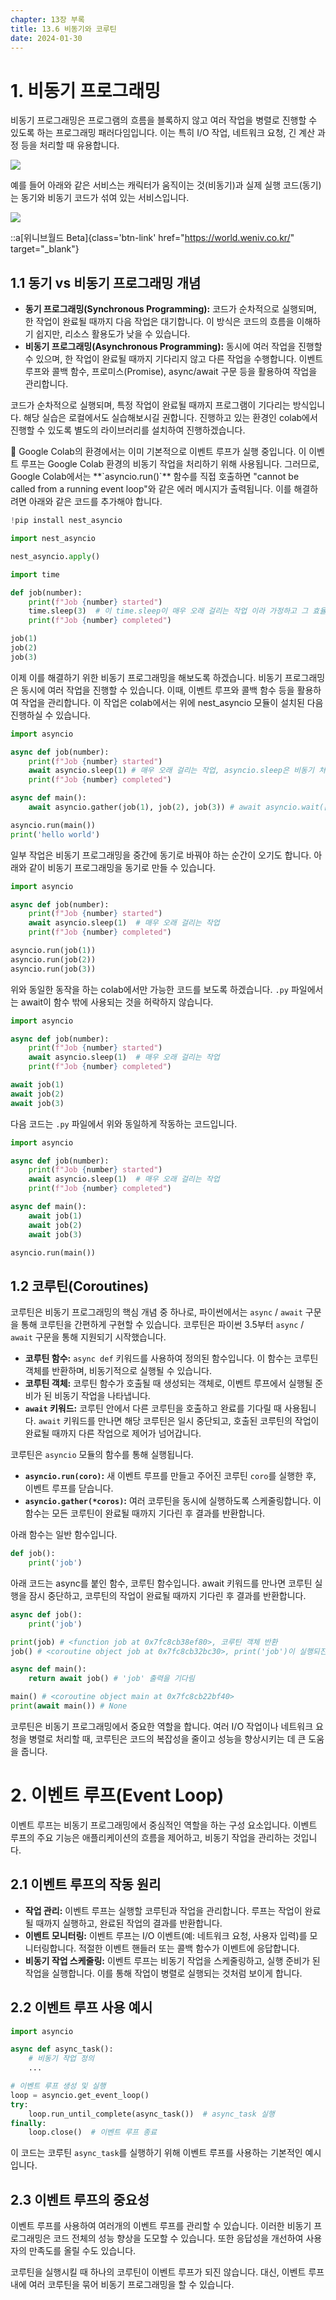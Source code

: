 ```yaml
---
chapter: 13장 부록
title: 13.6 비동기와 코루틴
date: 2024-01-30
---
```


# 1. 비동기 프로그래밍

비동기 프로그래밍은 프로그램의 흐름을 블록하지 않고 여러 작업을 병렬로 진행할 수 있도록 하는 프로그래밍 패러다임입니다. 이는 특히 I/O 작업, 네트워크 요청, 긴 계산 과정 등을 처리할 때 유용합니다.

![](/images/python/chapter13-6.png)

예를 들어 아래와 같은 서비스는 캐릭터가 움직이는 것(비동기)과 실제 실행 코드(동기)는 동기와 비동기 코드가 섞여 있는 서비스입니다.

![](/images/python/chapter13-7.png)

::a[위니브월드 Beta]{class='btn-link' href="https://world.weniv.co.kr/" target="\_blank"}

## 1.1 동기 vs 비동기 프로그래밍 개념

- **동기 프로그래밍(Synchronous Programming):** 코드가 순차적으로 실행되며, 한 작업이 완료될 때까지 다음 작업은 대기합니다. 이 방식은 코드의 흐름을 이해하기 쉽지만, 리소스 활용도가 낮을 수 있습니다.
- **비동기 프로그래밍(Asynchronous Programming):** 동시에 여러 작업을 진행할 수 있으며, 한 작업이 완료될 때까지 기다리지 않고 다른 작업을 수행합니다. 이벤트 루프와 콜백 함수, 프로미스(Promise), async/await 구문 등을 활용하여 작업을 관리합니다.

코드가 순차적으로 실행되며, 특정 작업이 완료될 때까지 프로그램이 기다리는 방식입니다. 해당 실습은 로컬에서도 실습해보시길 권합니다. 진행하고 있는 환경인 colab에서 진행할 수 있도록 별도의 라이브러리를 설치하여 진행하겠습니다.

<aside>
🧐 Google Colab의 환경에서는 이미 기본적으로 이벤트 루프가 실행 중입니다. 이 이벤트 루프는 Google Colab 환경의 비동기 작업을 처리하기 위해 사용됩니다. 그러므로, Google Colab에서는 **`asyncio.run()`** 함수를 직접 호출하면 "cannot be called from a running event loop"와 같은 에러 메시지가 출력됩니다. 이를 해결하려면 아래와 같은 코드를 추가해야 합니다.

```python
!pip install nest_asyncio
```

```python
import nest_asyncio

nest_asyncio.apply()
```

</aside>

```python
import time

def job(number):
    print(f"Job {number} started")
    time.sleep(3)  # 이 time.sleep이 매우 오래 걸리는 작업 이라 가정하고 그 효율을 생각해봅시다. 일반 sleep은 CPU를 쉬게 합니다.
    print(f"Job {number} completed")

job(1)
job(2)
job(3)
```

이제 이를 해결하기 위한 비동기 프로그래밍을 해보도록 하겠습니다. 비동기 프로그래밍은 동시에 여러 작업을 진행할 수 있습니다. 이때, 이벤트 루프와 콜백 함수 등을 활용하여 작업을 관리합니다. 이 작업은 colab에서는 위에 nest_asyncio 모듈이 설치된 다음 진행하실 수 있습니다.

```python
import asyncio

async def job(number):
    print(f"Job {number} started")
    await asyncio.sleep(1) # 매우 오래 걸리는 작업, asyncio.sleep은 비동기 처리를 할 수 있도록 합니다.(다른 작업이 가능합니다.)
    print(f"Job {number} completed")

async def main():
    await asyncio.gather(job(1), job(2), job(3)) # await asyncio.wait([job(1), job(2), job(3)])

asyncio.run(main())
print('hello world')
```

일부 작업은 비동기 프로그래밍을 중간에 동기로 바꿔야 하는 순간이 오기도 합니다. 아래와 같이 비동기 프로그래밍을 동기로 만들 수 있습니다.

```python
import asyncio

async def job(number):
    print(f"Job {number} started")
    await asyncio.sleep(1)  # 매우 오래 걸리는 작업
    print(f"Job {number} completed")

asyncio.run(job(1))
asyncio.run(job(2))
asyncio.run(job(3))
```

위와 동일한 동작을 하는 colab에서만 가능한 코드를 보도록 하겠습니다. `.py` 파일에서는 await이 함수 밖에 사용되는 것을 허락하지 않습니다.

```python
import asyncio

async def job(number):
    print(f"Job {number} started")
    await asyncio.sleep(1)  # 매우 오래 걸리는 작업
    print(f"Job {number} completed")

await job(1)
await job(2)
await job(3)
```

다음 코드는 `.py` 파일에서 위와 동일하게 작동하는 코드입니다.

```python
import asyncio

async def job(number):
    print(f"Job {number} started")
    await asyncio.sleep(1)  # 매우 오래 걸리는 작업
    print(f"Job {number} completed")

async def main():
    await job(1)
    await job(2)
    await job(3)

asyncio.run(main())
```

## 1.2 코루틴(Coroutines)

코루틴은 비동기 프로그래밍의 핵심 개념 중 하나로, 파이썬에서는 `async` / `await` 구문을 통해 코루틴을 간편하게 구현할 수 있습니다. 코루틴은 파이썬 3.5부터 `async` / `await` 구문을 통해 지원되기 시작했습니다.

- **코루틴 함수:** `async def` 키워드를 사용하여 정의된 함수입니다. 이 함수는 코루틴 객체를 반환하며, 비동기적으로 실행될 수 있습니다.
- **코루틴 객체:** 코루틴 함수가 호출될 때 생성되는 객체로, 이벤트 루프에서 실행될 준비가 된 비동기 작업을 나타냅니다.
- **`await` 키워드:** 코루틴 안에서 다른 코루틴을 호출하고 완료를 기다릴 때 사용됩니다. `await` 키워드를 만나면 해당 코루틴은 일시 중단되고, 호출된 코루틴의 작업이 완료될 때까지 다른 작업으로 제어가 넘어갑니다.

코루틴은 `asyncio` 모듈의 함수를 통해 실행됩니다.

- **`asyncio.run(coro)`:** 새 이벤트 루프를 만들고 주어진 코루틴 `coro`를 실행한 후, 이벤트 루프를 닫습니다.
- **`asyncio.gather(*coros)`:** 여러 코루틴을 동시에 실행하도록 스케줄링합니다. 이 함수는 모든 코루틴이 완료될 때까지 기다린 후 결과를 반환합니다.

아래 함수는 일반 함수입니다.

```python
def job():
    print('job')
```

아래 코드는 async를 붙인 함수, 코루틴 함수입니다. await 키워드를 만나면 코루틴 실행을 잠시 중단하고, 코루틴의 작업이 완료될 때까지 기다린 후 결과를 반환합니다.

```python
async def job():
    print('job')

print(job) # <function job at 0x7fc8cb38ef80>, 코루틴 객체 반환
job() # <coroutine object job at 0x7fc8cb32bc30>, print('job')이 실행되진 않습니다!
```

```python
async def main():
    return await job() # 'job' 출력을 기다림

main() # <coroutine object main at 0x7fc8cb22bf40>
print(await main()) # None
```

코루틴은 비동기 프로그래밍에서 중요한 역할을 합니다. 여러 I/O 작업이나 네트워크 요청을 병렬로 처리할 때, 코루틴은 코드의 복잡성을 줄이고 성능을 향상시키는 데 큰 도움을 줍니다.

# 2. 이벤트 루프(Event Loop)

이벤트 루프는 비동기 프로그래밍에서 중심적인 역할을 하는 구성 요소입니다. 이벤트 루프의 주요 기능은 애플리케이션의 흐름을 제어하고, 비동기 작업을 관리하는 것입니다.

## 2.1 이벤트 루프의 작동 원리

- **작업 관리:** 이벤트 루프는 실행할 코루틴과 작업을 관리합니다. 루프는 작업이 완료될 때까지 실행하고, 완료된 작업의 결과를 반환합니다.
- **이벤트 모니터링:** 이벤트 루프는 I/O 이벤트(예: 네트워크 요청, 사용자 입력)를 모니터링합니다. 적절한 이벤트 핸들러 또는 콜백 함수가 이벤트에 응답합니다.
- **비동기 작업 스케줄링:** 이벤트 루프는 비동기 작업을 스케줄링하고, 실행 준비가 된 작업을 실행합니다. 이를 통해 작업이 병렬로 실행되는 것처럼 보이게 합니다.

## 2.2 이벤트 루프 사용 예시

```python
import asyncio

async def async_task():
    # 비동기 작업 정의
    ...

# 이벤트 루프 생성 및 실행
loop = asyncio.get_event_loop()
try:
    loop.run_until_complete(async_task())  # async_task 실행
finally:
    loop.close()  # 이벤트 루프 종료

```

이 코드는 코루틴 `async_task`를 실행하기 위해 이벤트 루프를 사용하는 기본적인 예시입니다.

## 2.3 이벤트 루프의 중요성

이벤트 루프를 사용하여 여러개의 이벤트 루프를 관리할 수 있습니다. 이러한 비동기 프로그래밍은 코드 전체의 성능 향상을 도모할 수 있습니다. 또한 응답성을 개선하여 사용자의 만족도를 올릴 수도 있습니다.

코루틴을 실행시킬 때 하나의 코루틴이 이벤트 루프가 되진 않습니다. 대신, 이벤트 루프 내에 여러 코루틴을 묶어 비동기 프로그래밍을 할 수 있습니다.
